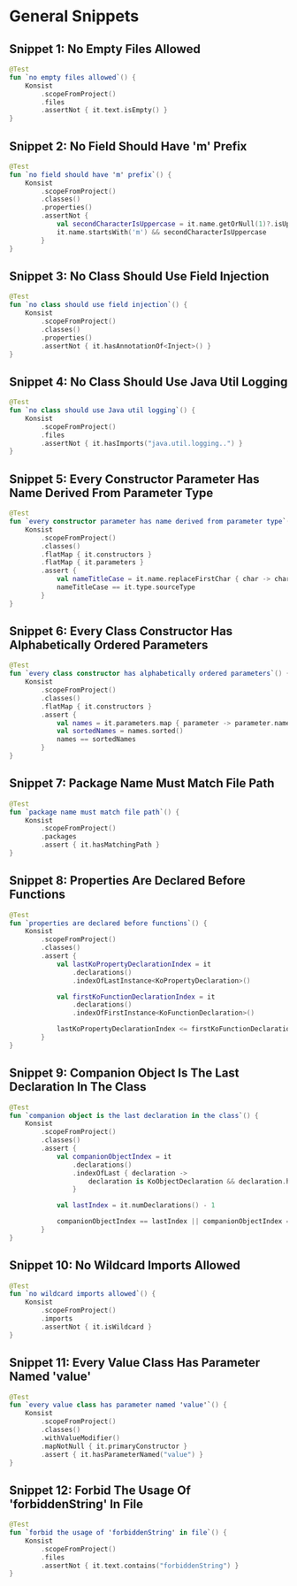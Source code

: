 # General Snippets
## Snippet 1: No Empty Files Allowed

```kotlin
@Test
fun `no empty files allowed`() {
    Konsist
        .scopeFromProject()
        .files
        .assertNot { it.text.isEmpty() }
}
```

## Snippet 2: No Field Should Have 'm' Prefix

```kotlin
@Test
fun `no field should have 'm' prefix`() {
    Konsist
        .scopeFromProject()
        .classes()
        .properties()
        .assertNot {
            val secondCharacterIsUppercase = it.name.getOrNull(1)?.isUpperCase() ?: false
            it.name.startsWith('m') && secondCharacterIsUppercase
        }
}
```

## Snippet 3: No Class Should Use Field Injection

```kotlin
@Test
fun `no class should use field injection`() {
    Konsist
        .scopeFromProject()
        .classes()
        .properties()
        .assertNot { it.hasAnnotationOf<Inject>() }
}
```

## Snippet 4: No Class Should Use Java Util Logging

```kotlin
@Test
fun `no class should use Java util logging`() {
    Konsist
        .scopeFromProject()
        .files
        .assertNot { it.hasImports("java.util.logging..") }
}
```

## Snippet 5: Every Constructor Parameter Has Name Derived From Parameter Type

```kotlin
@Test
fun `every constructor parameter has name derived from parameter type`() {
    Konsist
        .scopeFromProject()
        .classes()
        .flatMap { it.constructors }
        .flatMap { it.parameters }
        .assert {
            val nameTitleCase = it.name.replaceFirstChar { char -> char.titlecase(Locale.getDefault()) }
            nameTitleCase == it.type.sourceType
        }
}
```

## Snippet 6: Every Class Constructor Has Alphabetically Ordered Parameters

```kotlin
@Test
fun `every class constructor has alphabetically ordered parameters`() {
    Konsist
        .scopeFromProject()
        .classes()
        .flatMap { it.constructors }
        .assert {
            val names = it.parameters.map { parameter -> parameter.name }
            val sortedNames = names.sorted()
            names == sortedNames
        }
}
```

## Snippet 7: Package Name Must Match File Path

```kotlin
@Test
fun `package name must match file path`() {
    Konsist
        .scopeFromProject()
        .packages
        .assert { it.hasMatchingPath }
}
```

## Snippet 8: Properties Are Declared Before Functions

```kotlin
@Test
fun `properties are declared before functions`() {
    Konsist
        .scopeFromProject()
        .classes()
        .assert {
            val lastKoPropertyDeclarationIndex = it
                .declarations()
                .indexOfLastInstance<KoPropertyDeclaration>()

            val firstKoFunctionDeclarationIndex = it
                .declarations()
                .indexOfFirstInstance<KoFunctionDeclaration>()

            lastKoPropertyDeclarationIndex <= firstKoFunctionDeclarationIndex
        }
}
```

## Snippet 9: Companion Object Is The Last Declaration In The Class

```kotlin
@Test
fun `companion object is the last declaration in the class`() {
    Konsist
        .scopeFromProject()
        .classes()
        .assert {
            val companionObjectIndex = it
                .declarations()
                .indexOfLast { declaration ->
                    declaration is KoObjectDeclaration && declaration.hasModifiers(KoModifier.COMPANION)
                }

            val lastIndex = it.numDeclarations() - 1

            companionObjectIndex == lastIndex || companionObjectIndex == -1
        }
}
```

## Snippet 10: No Wildcard Imports Allowed

```kotlin
@Test
fun `no wildcard imports allowed`() {
    Konsist
        .scopeFromProject()
        .imports
        .assertNot { it.isWildcard }
}
```

## Snippet 11: Every Value Class Has Parameter Named 'value'

```kotlin
@Test
fun `every value class has parameter named 'value'`() {
    Konsist
        .scopeFromProject()
        .classes()
        .withValueModifier()
        .mapNotNull { it.primaryConstructor }
        .assert { it.hasParameterNamed("value") }
}
```

## Snippet 12: Forbid The Usage Of 'forbiddenString' In File

```kotlin
@Test
fun `forbid the usage of 'forbiddenString' in file`() {
    Konsist
        .scopeFromProject()
        .files
        .assertNot { it.text.contains("forbiddenString") }
}
```

